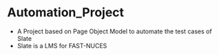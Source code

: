 # Automation_Project
- A Project based on Page Object Model to automate the test cases of Slate
- Slate is a LMS for FAST-NUCES
